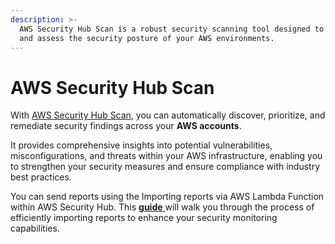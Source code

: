 ```yaml
---
description: >-
  AWS Security Hub Scan is a robust security scanning tool designed to analyze
  and assess the security posture of your AWS environments.
---
```


# AWS Security Hub Scan

With [AWS Security Hub Scan](https://www.ibm.com/docs/en/dsm?topic=amazon-aws-security-hub), you can automatically discover, prioritize, and remediate security findings across your **AWS accounts**.

It provides comprehensive insights into potential vulnerabilities, misconfigurations, and threats within your AWS infrastructure, enabling you to strengthen your security measures and ensure compliance with industry best practices.

You can send reports using the Importing reports via AWS Lambda Function within AWS Security Hub. This [**guide** ](importing-reports-via-aws-lambda-function-within-aws-security-hub.md)will walk you through the process of efficiently importing reports to enhance your security monitoring capabilities.
